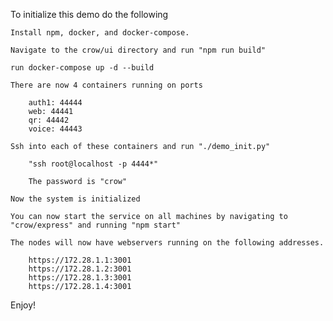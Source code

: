 To initialize this demo do the following

    Install npm, docker, and docker-compose.
    
    Navigate to the crow/ui directory and run "npm run build"
    
    run docker-compose up -d --build

    There are now 4 containers running on ports 

        auth1: 44444
        web: 44441
        qr: 44442
        voice: 44443
    
    Ssh into each of these containers and run "./demo_init.py"

        "ssh root@localhost -p 4444*"

        The password is "crow"

    Now the system is initialized

    You can now start the service on all machines by navigating to "crow/express" and running "npm start"
    
    The nodes will now have webservers running on the following addresses.
        
        https://172.28.1.1:3001
        https://172.28.1.2:3001
        https://172.28.1.3:3001
        https://172.28.1.4:3001
        
   Enjoy!
